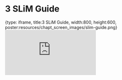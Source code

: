 # 3 SLiM Guide
 
{type: iframe, title:3 SLiM Guide, width:800, height:600, poster:resources/chapt_screen_images/slim-guide.png}
![](https://andrew-bortvin.github.io/slimNotes/no_toc/slim-guide.html)
 

 
